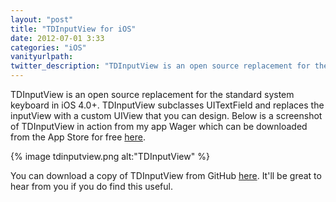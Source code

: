 ```yaml
---
layout: "post"
title: "TDInputView for iOS"
date: 2012-07-01 3:33
categories: "iOS"
vanityurlpath:
twitter_description: "TDInputView is an open source replacement for the standard system keyboard in iOS 4.0+."
---
```


TDInputView is an open source replacement for the standard system keyboard in iOS 4.0+. TDInputView subclasses UITextField and replaces the inputView with a custom UIView that you can design. Below is a screenshot of TDInputView in action from my app Wager which can be downloaded from the App Store for free [here](http://itunes.apple.com/us/app/wager-lite/id405046159?mt=8).

{% image tdinputview.png alt:"TDInputView" %}

You can download a copy of TDInputView from GitHub [here](https://github.com/tomdiggle/TDInputView). It'll be great to hear from you if you do find this useful.
